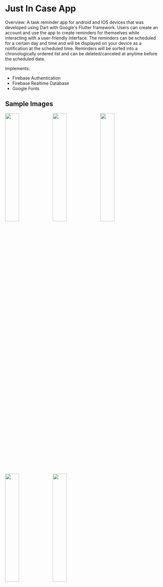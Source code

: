 # Just In Case App

Overview: A task reminder app for android and IOS devices that was developed using Dart with Google's Flutter framework. Users can create an account and use the app to create reminders for themselves while interacting with a user-friendly interface. The reminders can be scheduled for a certain day and time and will be displayed on your device as a notification at the scheduled time. Reminders will be sorted into a chronologically ordered list and can be deleted/canceled at anytime before the scheduled date.

Implements:
- Firebase Authentication
- Firebase Realtime Database
- Google Fonts

## Sample Images

<p align="center">
<div>
<img src="https://play-lh.googleusercontent.com/rkmXGKe57yqi0bPVjdhQoxupHAT3bonPIq-XDifgtTJ_JLqgUDudlPgTZhXDAAKw1Q=w5120-h2880-rw" height="30%" width="30%"/>
<img src="https://play-lh.googleusercontent.com/PD2vNvFaZmk3BG-rxoUCdmNJx-EmfRfAAxLx0u1Ajzzm94af1l7L5NdMIarueb2qhQ=w5120-h2880-rw" height="30%" width="30%"/>
<img src="https://play-lh.googleusercontent.com/dxEW5CBOAcZpe6K9WEk3MH0pis1z165G6suWx0i9d7k0B5Fe5qnjUFJMmam4LtIlQQ=w5120-h2880-rw" height="30%" width="30%"/>
<img src="https://play-lh.googleusercontent.com/yDFjeSpQrI8mNBNkiHk0f9G4ZJLpuWx77ze54qHe6kmYLiT7WO3igA2kiyltzV4CVwpB=w5120-h2880-rw" height="30%" width="30%"/>
<img src="https://play-lh.googleusercontent.com/Tt1OpJNnGeAhCyB4Kxk-ZLqC9ke0hqp21gHq_iqI6y72uZSR1tKpyVPLRr6qJjrLIwA=w1052-h592-rw" height="30%" width="30%"/>
</div>
</p>
